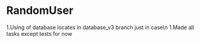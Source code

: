 # RandomUser

1.Using of database locates in database_v3 branch just in case\n
1.Made all tasks except tests for now
